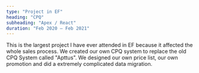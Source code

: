 ```yaml
---
type: "Project in EF"
heading: "CPQ"
subheading: "Apex / React"
duration: "Feb 2020 – Feb 2021"
---
```


This is the largest project I have ever attended in EF because it affected the whole sales process.
We created our own CPQ system to replace the old CPQ System called "Apttus".
We designed our own price list, our own promotion and did a extremely complicated data migration.
